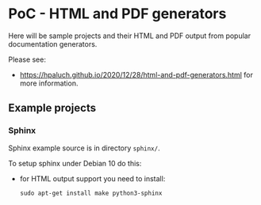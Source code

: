 # PoC - HTML and PDF generators

Here will be sample projects and their HTML and PDF output
from popular documentation generators.

Please see:
- https://hpaluch.github.io/2020/12/28/html-and-pdf-generators.html
for more information.

## Example projects

### Sphinx

Sphinx example source is in directory `sphinx/`.

To setup sphinx under Debian 10 do this:

* for HTML output support you need to install:
  
  ```shell
  sudo apt-get install make python3-sphinx
  ```






